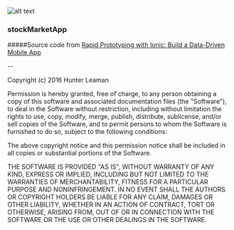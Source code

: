 ![alt text](https://pbs.twimg.com/profile_images/638749746467766272/6YT2b9io_bigger.png "stockMarketApp")
### stockMarketApp

#####Source code from [Rapid Prototyping with Ionic: Build a Data-Driven Mobile App](https://www.udemy.com/learn-ionic-framework-build-a-stock-market-mobile-app/)

--

Copyright (c) 2016 Hunter Leaman

Permission is hereby granted, free of charge, to any person obtaining a copy of this software and associated documentation files (the "Software"), to deal in the Software without restriction, including without limitation the rights to use, copy, modify, merge, publish, distribute, sublicense, and/or sell copies of the Software, and to permit persons to whom the Software is furnished to do so, subject to the following conditions:

The above copyright notice and this permission notice shall be included in all copies or substantial portions of the Software.

THE SOFTWARE IS PROVIDED "AS IS", WITHOUT WARRANTY OF ANY KIND, EXPRESS OR IMPLIED, INCLUDING BUT NOT LIMITED TO THE WARRANTIES OF MERCHANTABILITY, FITNESS FOR A PARTICULAR PURPOSE AND NONINFRINGEMENT. IN NO EVENT SHALL THE AUTHORS OR COPYRIGHT HOLDERS BE LIABLE FOR ANY CLAIM, DAMAGES OR OTHER LIABILITY, WHETHER IN AN ACTION OF CONTRACT, TORT OR OTHERWISE, ARISING FROM, OUT OF OR IN CONNECTION WITH THE SOFTWARE OR THE USE OR OTHER DEALINGS IN THE SOFTWARE.